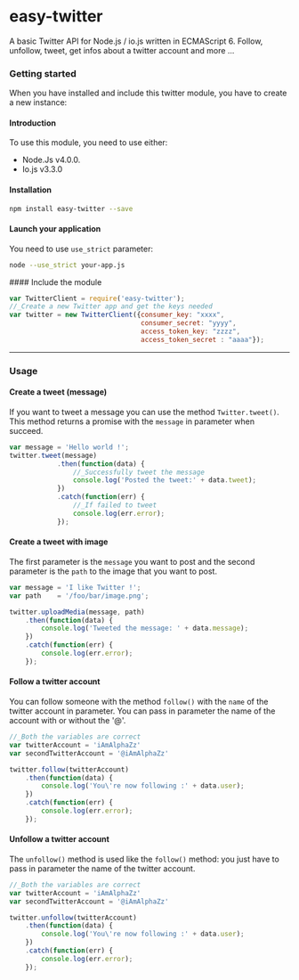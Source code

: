 # easy-twitter
A basic Twitter API for Node.js / io.js written in ECMAScript 6.
Follow, unfollow, tweet, get infos about a twitter account and more ...

### Getting started
When you have installed and include this twitter module, you have to create a new instance:

#### Introduction
To use this module, you need to use either:
- Node.Js v4.0.0.
- Io.js v3.3.0

#### Installation

```bash
npm install easy-twitter --save
```

#### Launch your application
You need to use `use_strict` parameter:

```bash
node --use_strict your-app.js
```

#### Include the module

```javascript
var TwitterClient = require('easy-twitter');
//_Create a new Twitter app and get the keys needed
var twitter = new TwitterClient({consumer_key: "xxxx", 
                                 consumer_secret: "yyyy",
                                 access_token_key: "zzzz", 
                                 access_token_secret : "aaaa"});
```
___
### Usage
#### Create a tweet (message)
If you want to tweet a message you can use the method `Twitter.tweet()`. This method returns a promise with the `message` in parameter when succeed.

```javascript
var message = 'Hello world !';
twitter.tweet(message)
            .then(function(data) {
                //_Successfully tweet the message
                console.log('Posted the tweet:' + data.tweet);
            })
            .catch(function(err) {
                //_If failed to tweet
                console.log(err.error);
            });
```

#### Create a tweet with image
The first parameter is the `message` you want to post and the second parameter is the `path` to the image that you want to post.

```javascript
var message = 'I like Twitter !';
var path    = '/foo/bar/image.png';

twitter.uploadMedia(message, path)
    .then(function(data) {
        console.log('Tweeted the message: ' + data.message);
    })
    .catch(function(err) {
        console.log(err.error);
    });
```

#### Follow a twitter account
You can follow someone with the method `follow()` with the `name` of the twitter account in parameter. You can pass in parameter the name of the account with or without the '@'.

```javascript
//_Both the variables are correct
var twitterAccount = 'iAmAlphaZz'
var secondTwitterAccount = '@iAmAlphaZz'

twitter.follow(twitterAccount)
    .then(function(data) {
        console.log('You\'re now following :' + data.user);    
    })
    .catch(function(err) {
        console.log(err.error);
    });
```

#### Unfollow a twitter account
The `unfollow()` method is used like the `follow()` method: you just have to pass in parameter the name of the twitter account.

```javascript
//_Both the variables are correct
var twitterAccount = 'iAmAlphaZz'
var secondTwitterAccount = '@iAmAlphaZz'

twitter.unfollow(twitterAccount)
    .then(function(data) {
        console.log('You\'re now following :' + data.user);    
    })
    .catch(function(err) {
        console.log(err.error);
    });
```
